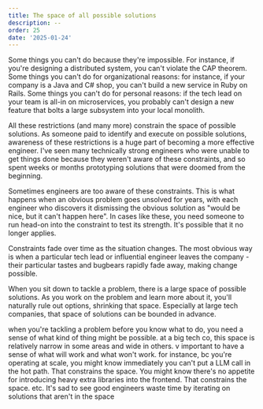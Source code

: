 ```yaml
---
title: The space of all possible solutions
description: --
order: 25
date: '2025-01-24'
---
```


Some things you can't do because they're impossible. For instance, if you're designing a distributed system, you can't violate the CAP theorem. Some things you can't do for organizational reasons: for instance, if your company is a Java and C# shop, you can't build a new service in Ruby on Rails. Some things you can't do for personal reasons: if the tech lead on your team is all-in on microservices, you probably can't design a new feature that bolts a large subsystem into your local monolith.

All these restrictions (and many more) constrain the space of possible solutions. As someone paid to identify and execute on possible solutions, awareness of these restrictions is a huge part of becoming a more effective engineer. I've seen many technically strong engineers who were unable to get things done because they weren't aware of these constraints, and so spent weeks or months prototyping solutions that were doomed from the beginning.

Sometimes engineers are too aware of these constraints. This is what happens when an obvious problem goes unsolved for years, with each engineer who discovers it dismissing the obvious solution as "would be nice, but it can't happen here". In cases like these, you need someone to run head-on into the constraint to test its strength. It's possible that it no longer applies.

Constraints fade over time as the situation changes. The most obvious way is when a particular tech lead or influential engineer leaves the company - their particular tastes and bugbears rapidly fade away, making change possible.

When you sit down to tackle a problem, there is a large space of possible solutions. As you work on the problem and learn more about it, you'll naturally rule out options, shrinking that space. Especially at large tech companies, that space of solutions can be bounded in advance.


when you're tackling a problem before you know what to do, you need a sense of what kind of thing might be possible. at a big tech co, this space is relatively narrow in some areas and wide in others. v important to have a sense of what will work and what won't work. for instance, bc you're operating at scale, you might know immediately you can't put a LLM call in the hot path. That constrains the space. You might know there's no appetite for introducing heavy extra libraries into the frontend. That constrains the space. etc.
It's sad to see good engineers waste time by iterating on solutions that aren't in the space 